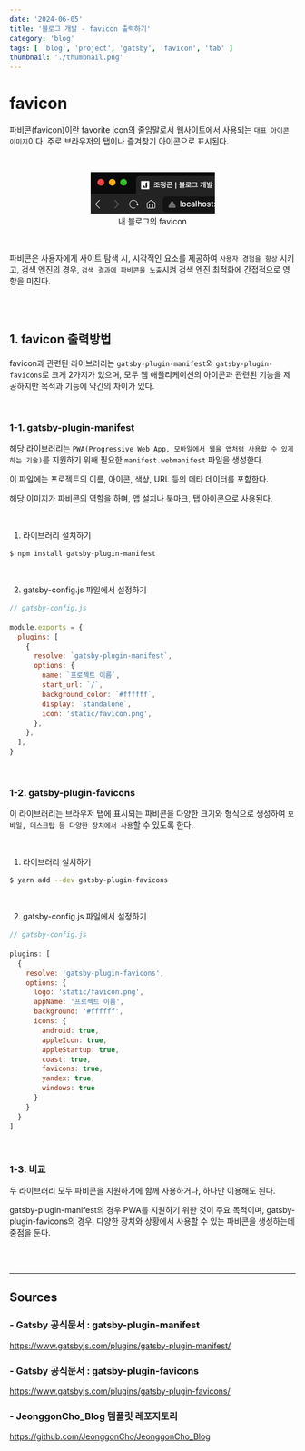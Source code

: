 ```yaml
---
date: '2024-06-05'
title: '블로그 개발 - favicon 출력하기'
category: 'blog'
tags: [ 'blog', 'project', 'gatsby', 'favicon', 'tab' ]
thumbnail: './thumbnail.png'
---
```


# favicon

파비콘(favicon)이란 favorite icon의 줄임말로서 웹사이트에서 사용되는 `대표 아이콘 이미지`이다. 주로 브라우저의 탭이나 즐겨찾기 아이콘으로 표시된다.

<br/>

<p align="center">
    <img src="example.png" alt="favicon 예시"><br/>
    <span>내 블로그의 favicon</span>
</p>

<br/>

파비콘은 사용자에게 사이트 탐색 시, 시각적인 요소를 제공하여 `사용자 경험을 향상` 시키고, 검색 엔진의 경우, `검색 결과에 파비콘을 노출`시켜 검색 엔진 최적화에 간접적으로
영향을 미친다.

<br/>
<br/>

## 1. favicon 출력방법

favicon과 관련된 라이브러리는 `gatsby-plugin-manifest`와 `gatsby-plugin-favicons`로 크게 2가지가 있으며, 모두 웹 애플리케이션의 아이콘과 관련된 기능을 제공하지만 목적과
기능에 약간의 차이가 있다.

<br/>

### 1-1. gatsby-plugin-manifest

해당 라이브러리는 `PWA(Progressive Web App, 모바일에서 웹을 앱처럼 사용할 수 있게 하는 기술)`를 지원하기 위해 필요한 `manifest.webmanifest` 파일을 생성한다.

이 파일에는 프로젝트의 이름, 아이콘, 색상, URL 등의 메타 데이터를 포함한다.

해당 이미지가 파비콘의 역할을 하며, 앱 설치나 북마크, 탭 아이콘으로 사용된다.

<br/>

1. 라이브러리 설치하기

```bash
$ npm install gatsby-plugin-manifest
```

<br/>

2. gatsby-config.js 파일에서 설정하기

```js
// gatsby-config.js

module.exports = {
  plugins: [
    {
      resolve: `gatsby-plugin-manifest`,
      options: {
        name: `프로젝트 이름`,
        start_url: `/`,
        background_color: `#ffffff`,
        display: `standalone`,
        icon: 'static/favicon.png',
      },
    },
  ],
}
```

<br/>

### 1-2. gatsby-plugin-favicons

이 라이브러리는 브라우저 탭에 표시되는 파비콘을 다양한 크기와 형식으로 생성하여 `모바일, 데스크탑 등 다양한 장치에서 사용`할 수 있도록 한다.

<br/>

1. 라이브러리 설치하기

```bash
$ yarn add --dev gatsby-plugin-favicons
```

<br/>

2. gatsby-config.js 파일에서 설정하기

```js
// gatsby-config.js

plugins: [
  {
    resolve: 'gatsby-plugin-favicons',
    options: {
      logo: 'static/favicon.png',
      appName: '프로젝트 이름',
      background: '#ffffff',
      icons: {
        android: true,
        appleIcon: true,
        appleStartup: true,
        coast: true,
        favicons: true,
        yandex: true,
        windows: true
      }
    }
  }
]
```

<br/>

### 1-3. 비교

두 라이브러리 모두 파비콘을 지원하기에 함께 사용하거나, 하나만 이용해도 된다.

gatsby-plugin-manifest의 경우 PWA를 지원하기 위한 것이 주요 목적이며, gatsby-plugin-favicons의 경우, 다양한 장치와 상황에서 사용할 수 있는 파비콘을 생성하는데 중점을 둔다.

<br/>
<br/>

---

## Sources

### - Gatsby 공식문서 : gatsby-plugin-manifest

https://www.gatsbyjs.com/plugins/gatsby-plugin-manifest/

### - Gatsby 공식문서 : gatsby-plugin-favicons

https://www.gatsbyjs.com/plugins/gatsby-plugin-favicons/

### - JeonggonCho_Blog 템플릿 레포지토리

https://github.com/JeonggonCho/JeonggonCho_Blog
